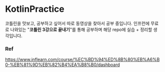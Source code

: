 # KotlinPractice
코틀린을 맛보고, 공부하고 싶어서 따로 동영상을 찾아서 공부 중입니다.
인프런에 무료로 나와있는 "**코틀린 3강으로 끝내기**"를 통해 공부하며 해당 repo에 실습 + 정리할 생각입니다.

### Ref
https://www.inflearn.com/course/%EC%BD%94%ED%8B%80%EB%A6%B0-%EB%81%9D%EB%82%B4%EA%B8%B0/dashboard
